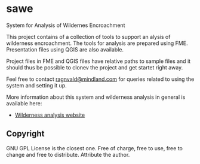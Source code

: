 sawe
====

System for Analysis of Wildernes Encroachment

This project contains of a collection of tools to support an alysis of wilderness encroachment. The tools for analysis are prepared using FME. Presentation files using QGIS are also available.

Project files in FME and QGIS files have relative paths to sample files and it should thus be possible to clonev the project and get startet right away.

Feel free to contact ragnvald@mindland.com for queries related to using the system and setting it up.

More information about this system and wilderness analysis in general is available here:

- [Wilderness analysis website](http://www.mindland.com/projects/wilderness-analysis/
 "Wilderness analysis website")

Copyright
---------
GNU GPL License is the closest one. Free of charge, free to use, free to change and free to distribute. Attribute the author.
